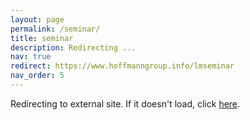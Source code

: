 ```yaml
---
layout: page
permalink: /seminar/
title: seminar
description: Redirecting ...
nav: true
redirect: https://www.hoffmanngroup.info/lmseminar
nav_order: 5
---
```


Redirecting to external site. If it doesn't load, click <a href="https://www.hoffmanngroup.info/lmseminar" />here</a>.
